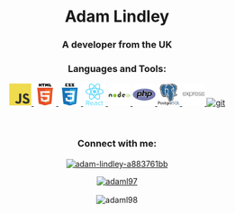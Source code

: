 <h1 align="center">Adam Lindley</h1>
<h3 align="center">A developer from the UK</h3>

<h3 align="center">Languages and Tools:</h3>
<p align="center"> <a href="https://developer.mozilla.org/en-US/docs/Web/JavaScript" target="_blank" rel="noreferrer"> <img
										src="https://raw.githubusercontent.com/devicons/devicon/master/icons/javascript/javascript-original.svg"
										alt="javascript" width="40" height="40" /> </a>
								<a href="https://www.w3.org/html/" target="_blank" rel="noreferrer"> <img
										src="https://raw.githubusercontent.com/devicons/devicon/master/icons/html5/html5-original-wordmark.svg"
										alt="html5" width="40" height="40" /> </a>
								<a href="https://www.w3schools.com/css/" target="_blank" rel="noreferrer"> <img
										src="https://raw.githubusercontent.com/devicons/devicon/master/icons/css3/css3-original-wordmark.svg"
										alt="css3" width="40" height="40" /> </a>
								<a href="https://reactjs.org/" target="_blank" rel="noreferrer"> <img
										src="https://raw.githubusercontent.com/devicons/devicon/master/icons/react/react-original-wordmark.svg"
										alt="react" width="40" height="40" /> </a>
								<a href="https://nodejs.org" target="_blank" rel="noreferrer"> <img
										src="https://raw.githubusercontent.com/devicons/devicon/master/icons/nodejs/nodejs-original-wordmark.svg"
										alt="nodejs" width="40" height="40" /> </a>
								<a href="https://www.php.net" target="_blank" rel="noreferrer"><img 
										src="https://raw.githubusercontent.com/devicons/devicon/master/icons/php/php-original.svg" 
										alt="php" width="40" height="40" /> </a> 
								<a href="https://www.postgresql.org" target="_blank" rel="noreferrer"> <img
										src="https://raw.githubusercontent.com/devicons/devicon/master/icons/postgresql/postgresql-original-wordmark.svg"
										alt="postgresql" width="40" height="40" /> </a> 
								<a href="https://expressjs.com" target="_blank" rel="noreferrer"><img 
										src="https://raw.githubusercontent.com/devicons/devicon/master/icons/express/express-original-wordmark.svg"
										alt="express" width="40" height="40" /> </a> 
								<a href="https://git-scm.com/" target="_blank" rel="noreferrer"><img 
										src="https://www.vectorlogo.zone/logos/git-scm/git-scm-icon.svg" 
										alt="git" width="40" height="40" /> </a></p>
</br>
<h3 align="center">Connect with me:</h3>
<p align="center">
<a href="https://linkedin.com/in/adam-lindley-a883761bb" target="blank"><img align="center" src="https://raw.githubusercontent.com/rahuldkjain/github-profile-readme-generator/master/src/images/icons/Social/linked-in-alt.svg" alt="adam-lindley-a883761bb" height="30" width="40" /></a>
</p>

<p align="center"> <a href="https://github.com/ryo-ma/github-profile-trophy"><img src="https://github-profile-trophy.vercel.app/?username=adaml98&column=-1&no-frame=true&rank=SSS,SS,S,AAA,AA,A,B,C" alt="adaml97" /></a> </p>
<p align="center"><img align="center" src="https://github-readme-streak-stats.herokuapp.com/?user=adaml98&exclude_days=Sat,Sun&starting_year=2022" alt="adaml98" /></p>
